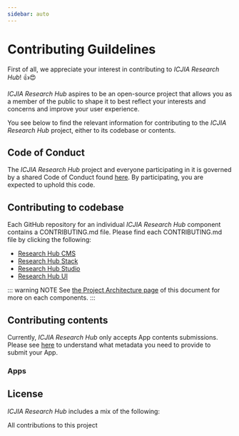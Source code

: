 ```yaml
---
sidebar: auto
---
```


# Contributing Guildelines

First of all, we appreciate your interest in contributing to _ICJIA Research Hub_! :+1::heart_eyes:

_ICJIA Research Hub_ aspires to be an open-source project that allows you as a member of the public to shape it to best reflect your interests and concerns and improve your user experience.

You see below to find the relevant information for contributing to the _ICJIA Research Hub_ project, either to its codebase or contents.

## Code of Conduct

The _ICJIA Research Hub_ project and everyone participating in it is governed by a shared Code of Conduct found [here](). By participating, you are expected to uphold this code.

## Contributing to codebase

Each GitHub repository for an individual _ICJIA Research Hub_ component contains a CONTRIBUTING.md file. Please find each CONTRIBUTING.md file by clicking the following:

- [Research Hub CMS](https://github.com/ICJIA/research-hub-cms/blob/master/CONTRIBUTING.md)
- [Research Hub Stack](https://github.com/ICJIA/research-hub-stack/blob/master/CONTRIBUTING.md)
- [Research Hub Studio](https://github.com/ICJIA/research-hub-studio/blob/master/CONTRIBUTING.md)
- [Research Hub UI](https://github.com/ICJIA/research-hub-ui/blob/master/CONTRIBUTING.md)

::: warning NOTE
See [the Project Architecture page](#architecture.md) of this document for more on each components.
:::

## Contributing contents

Currently, _ICJIA Research Hub_ only accepts App contents submissions. Please see [here](schema.md#apps) to understand what metadata you need to provide to submit your App.

### Apps

## License

_ICJIA Research Hub_ includes a mix of the following:

All contributions to this project
